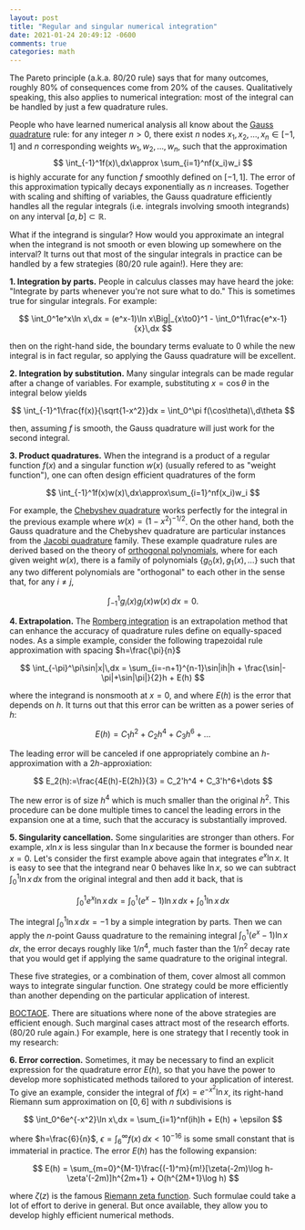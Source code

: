 ```yaml
---
layout: post
title: "Regular and singular numerical integration"
date: 2021-01-24 20:49:12 -0600
comments: true
categories: math
---
```



The Pareto principle (a.k.a. 80/20 rule) says that for many outcomes, roughly 80% of consequences come from 20% of the causes. Qualitatively speaking, this also applies to numerical integration: most of the integral can be handled by just a few quadrature rules.

People who have learned numerical analysis all know about the [Gauss quadrature](https://en.wikipedia.org/wiki/Gauss%E2%80%93Legendre_quadrature) rule: for any integer $n>0$, there exist $n$ nodes $x_1,x_2,\dots,x_n\in[-1,1]$ and $n$ corresponding weights $w_1,w_2,\dots,w_n$, such that the approximation
$$
\int_{-1}^1f(x)\,dx\approx \sum_{i=1}^nf(x_i)w_i
$$
is highly accurate for any function $f$ smoothly defined on $[-1,1]$. The error of this approximation typically decays exponentially as $n$ increases. Together with scaling and shifting of variables, the Gauss quadrature efficiently handles all the regular integrals (i.e. integrals involving smooth integrands) on any interval $[a,b]\subset\mathbb{R}$.

What if the integrand is singular? How would you approximate an integral when the integrand is not smooth or even blowing up somewhere on the interval? It turns out that most of the singular integrals in practice can be handled by a few strategies (80/20 rule again!). Here they are:

<!--more-->

**1. Integration by parts.** People in calculus classes may have heard the joke: "Integrate by parts whenever you're not sure what to do." This is sometimes true for singular integrals. For example:

$$
\int_0^1e^x\ln x\,dx = (e^x-1)\ln x\Big|_{x\to0}^1 - \int_0^1\frac{e^x-1}{x}\,dx
$$

then on the right-hand side, the boundary terms evaluate to $0$ while the new integral is in fact regular, so applying the Gauss quadrature will be excellent.

**2. Integration by substitution.** Many singular integrals can be made regular after a change of variables. For example, substituting $x=\cos\theta$ in the integral below yields

$$
\int_{-1}^1\frac{f(x)}{\sqrt{1-x^2}}dx = \int_0^\pi f(\cos\theta)\,d\theta
$$

then, assuming $f$ is smooth, the Gauss quadrature will just work for the second integral.

**3. Product quadratures.** When the integrand is a product of a regular function $f(x)$ and a singular function $w(x)$ (usually refered to as "weight function"), one can often design efficient quadratures of the form

$$
\int_{-1}^1f(x)w(x)\,dx\approx\sum_{i=1}^nf(x_i)w_i
$$

For example, the [Chebyshev quadrature](https://en.wikipedia.org/wiki/Chebyshev%E2%80%93Gauss_quadrature) works perfectly for the integral in the previous example where $w(x)=(1-x^2)^{-1/2}$. On the other hand, both the Gauss quadrature and the Chebyshev quadrature are particular instances from the [Jacobi quadrature](https://en.wikipedia.org/wiki/Gauss%E2%80%93Jacobi_quadrature) family. These example quadrature rules are derived based on the theory of [orthogonal polynomials](https://en.wikipedia.org/wiki/Orthogonal_polynomials), where for each given weight $w(x)$, there is a family of polynomials $\{g_0(x),g_1(x),\dots\}$ such that any two different polynomials are "orthogonal" to each other in the sense that, for any $i\neq j$,

$$
\int_{-1}^1g_i(x)g_j(x)w(x)\,dx=0.
$$

**4. Extrapolation.** The [Romberg integration](https://en.wikipedia.org/wiki/Romberg%27s_method) is an extrapolation method that can enhance the accuracy of quadrature rules define on equally-spaced nodes. As a simple example, consider the following trapezoidal rule approximation with spacing $h=\frac{\pi}{n}$

$$
\int_{-\pi}^\pi\sin|x|\,dx = \sum_{i=-n+1}^{n-1}\sin|ih|h + \frac{\sin|-\pi|+\sin|\pi|}{2}h + E(h)
$$

where the integrand is nonsmooth at $x=0$, and where $E(h)$ is the error that depends on $h$. It turns out that this error can be written as a power series of $h$:

$$
E(h) = C_1h^2+C_2h^4+C_3h^6+\dots
$$

The leading error will be canceled if one appropriately combine an $h$-approximation with a $2h$-approxiation:

$$
E_2(h):=\frac{4E(h)-E(2h)}{3} = C_2'h^4 + C_3'h^6+\dots
$$

The new error is of size $h^4$ which is much smaller than the original $h^2$. This procedure can be done multiple times to cancel the leading errors in the expansion one at a time, such that the accuracy is substantially improved.

**5. Singularity cancellation.** Some singularities are stronger than others. For example, $x\ln x$ is less singular than $\ln x$ because the former is bounded near $x=0$. Let's consider the first example above again that integrates $e^x\ln x$. It is easy to see that the integrand near $0$ behaves like $\ln x$, so we can subtract $\int_0^1\ln x\,dx$ from the original integral and then add it back, that is

$$
\int_0^1e^x\ln x\,dx = \int_0^1(e^x-1)\ln x\,dx+\int_0^1\ln x\,dx
$$

The integral  $\int_0^1\ln x\,dx=-1$ by a simple integration by parts. Then we can apply the $n$-point Gauss quadrature to the remaining integral $\int_0^1(e^x-1)\ln x\,dx$, the error decays roughly like $1/n^4$, much faster than the $1/n^2$ decay rate that you would get if applying the same quadrature to the original integral.

These five strategies, or a combination of them, cover almost all common ways to integrate singular function. One strategy could be more efficiently than another depending on the particular application of interest.

[BOCTAOE](https://www.urbandictionary.com/define.php?term=BOCTAOE). There are situations where none of the above strategies are efficient enough. Such marginal cases attract most of the research efforts. (80/20 rule again.) For example, here is one strategy that I recently took in my research:

**6. Error correction.** Sometimes, it may be necessary to find an explicit expression for the quadrature error $E(h)$, so that you have the power to develop more sophisticated methods tailored to your application of interest. To give an example, consider the integral of $f(x)=e^{-x^2}\ln x$, its right-hand Riemann sum approximation on $[0,6]$ with $n$ subdivisions is

$$
\int_0^6e^{-x^2}\ln x\,dx = \sum_{i=1}^nf(ih)h + E(h) + \epsilon
$$

where $h=\frac{6}{n}$, $\epsilon=\int_6^\infty f(x)\,dx<10^{-16}$ is some small constant that is immaterial in practice. The error $E(h)$ has the following expansion:

$$
E(h) = \sum_{m=0}^{M-1}\frac{(-1)^m}{m!}[\zeta(-2m)\log h-\zeta'(-2m)]h^{2m+1} + O(h^{2M+1}\log h)
$$

where $\zeta(z)$ is the famous [Riemann zeta function](https://en.wikipedia.org/wiki/Riemann_zeta_function).  Such formulae could take a lot of effort to derive in general. But once available, they allow you to develop highly efficient numerical methods.
